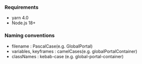 ### Requirements

- yarn 4.0
- Node.js 18+

### Naming conventions

- filename : PascalCase(e.g. GlobalPortal)
- variables, keyframes : camelCases(e.g. globalPortalContainer)
- classNames : kebab-case (e.g. global-portal-container)
